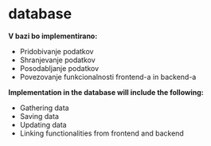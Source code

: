 # database

**V bazi bo implementirano:**<br>
- Pridobivanje podatkov<br> 
- Shranjevanje podatkov<br>
- Posodabljanje podatkov<br>
- Povezovanje funkcionalnosti frontend-a in backend-a<br>

**Implementation in the database will include the following:**<br>
- Gathering data<br>
- Saving data<br>
- Updating data<br>
- Linking functionalities from frontend and backend<br>
